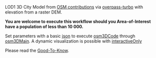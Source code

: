 LOD1 3D City Model from [OSM contributions](https://pyrosm.readthedocs.io/en/latest/) via [overpass-turbo](https://wiki.openstreetmap.org/wiki/Overpass_turbo) with elevation from a raster DEM.

**You are welcome to execute this workflow should you Area-of-Interest have a population of less than 10 000.**

Set parameters with a basic [json](https://github.com/AdrianKriger/osm_LoD1_3DCityModel/blob/main/village_campus/osm3Dmamre_param.json) to execute [osm3DCode](https://github.com/AdrianKriger/osm_LoD1_3DCityModel/blob/main/village_campus/osm3DCode.py) through [osm3DMain](https://github.com/AdrianKriger/osm_LoD1_3DCityModel/blob/main/village_campus/osm3DMain.py). A dynamic visualization is possible with [interactiveOnly](https://github.com/AdrianKriger/osm_LoD1_3DCityModel/blob/main/village_campus/interactiveOnly.ipynb)

Please read the [Good-To-Know](https://github.com/AdrianKriger/osm_LoD1_3DCityModel/blob/main/village_campus/Good-To-Know.md).

